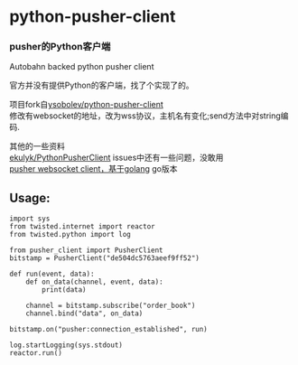 # python-pusher-client  
### pusher的Python客户端
Autobahn backed python pusher client

官方并没有提供Python的客户端，找了个实现了的。

项目fork自[ysobolev/python-pusher-client](https://github.com/ysobolev/python-pusher-client)  
修改有websocket的地址，改为wss协议，主机名有变化;send方法中对string编码.

其他的一些资料  
[ekulyk/PythonPusherClient](https://github.com/ekulyk/PythonPusherClient) issues中还有一些问题，没敢用  
[pusher websocket client，基于golang](https://blog.csdn.net/jeffrey11223/article/details/78698995) go版本

## Usage:
    import sys
    from twisted.internet import reactor
    from twisted.python import log

    from pusher_client import PusherClient
    bitstamp = PusherClient("de504dc5763aeef9ff52")
    
    def run(event, data):
        def on_data(channel, event, data):
            print(data)

        channel = bitstamp.subscribe("order_book")
        channel.bind("data", on_data)

    bitstamp.on("pusher:connection_established", run)

    log.startLogging(sys.stdout)
    reactor.run()

